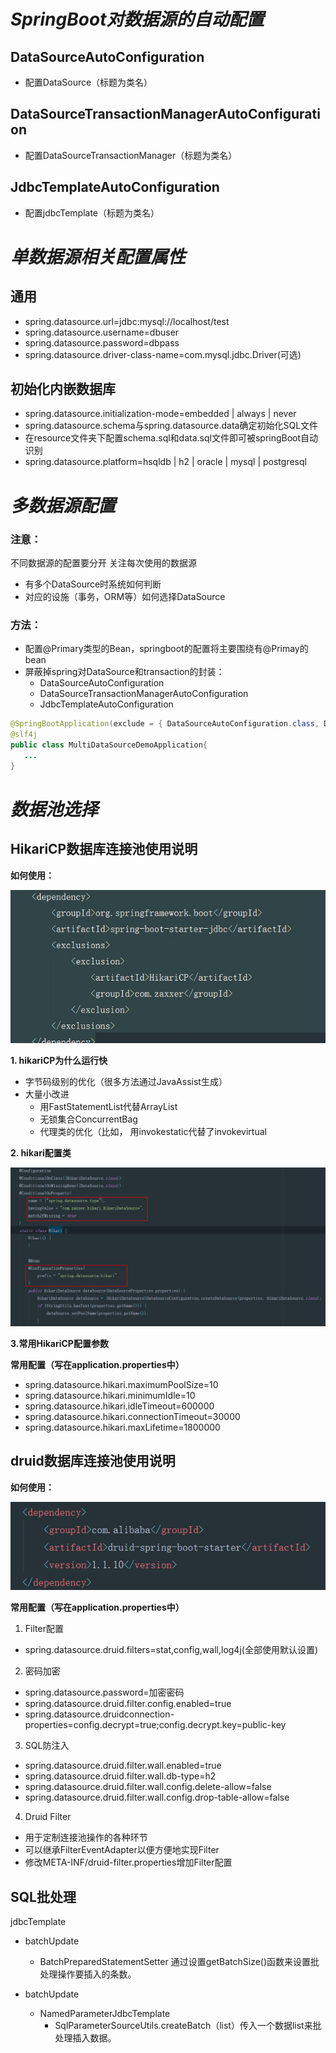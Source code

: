 # ***SpringBoot对数据源的自动配置***
## **DataSourceAutoConfiguration**
 - 配置DataSource（标题为类名）
## **DataSourceTransactionManagerAutoConfiguration**
 - 配置DataSourceTransactionManager（标题为类名）
## **JdbcTemplateAutoConfiguration**
 - 配置jdbcTemplate（标题为类名）
# ***单数据源相关配置属性***
## 通用
- spring.datasource.url=jdbc:mysql://localhost/test
- spring.datasource.username=dbuser
- spring.datasource.password=dbpass
- spring.datasource.driver-class-name=com.mysql.jdbc.Driver(可选)
## 初始化内嵌数据库
- spring.datasource.initialization-mode=embedded | always | never
- spring.datasource.schema与spring.datasource.data确定初始化SQL文件
- 在resource文件夹下配置schema.sql和data.sql文件即可被springBoot自动识别
- spring.datasource.platform=hsqldb | h2 | oracle | mysql | postgresql
# ***多数据源配置*** 
### **注意：**
不同数据源的配置要分开
关注每次使用的数据源
- 有多个DataSource时系统如何判断
- 对应的设施（事务，ORM等）如何选择DataSource
### **方法：**
- 配置@Primary类型的Bean，springboot的配置将主要围绕有@Primay的bean
- 屏蔽掉spring对DataSource和transaction的封装：
   - DataSourceAutoConfiguration
   - DataSourceTransactionManagerAutoConfiguration
   - JdbcTemplateAutoConfiguration
```java
@SpringBootApplication(exclude = { DataSourceAutoConfiguration.class, DataSourceTransactionManagerAutoConfiguration.class, JdbcTemplateAutoConfiguration.class})
@slf4j
public class MultiDataSourceDemoApplication{
   ...
}
```
# ***数据池选择***
## HikariCP数据库连接池使用说明

**如何使用：**

![pomHikari](images/pomHikari.jpg)

**1. hikariCP为什么运行快**
   - 字节码级别的优化（很多方法通过JavaAssist生成）
   - 大量小改进
     - 用FastStatementList代替ArrayList
     - 无锁集合ConcurrentBag
     - 代理类的优化（比如， 用invokestatic代替了invokevirtual

**2. hikari配置类**

![hikari](images/hikari.jpg)

**3.常用HikariCP配置参数**

**常用配置（写在application.properties中）**
- spring.datasource.hikari.maximumPoolSize=10
- spring.datasource.hikari.minimumIdle=10
- spring.datasource.hikari.idleTimeout=600000
- spring.datasource.hikari.connectionTimeout=30000
- spring.datasource.hikari.maxLifetime=1800000
 ## druid数据库连接池使用说明
**如何使用：**

 ![pomDruid](images/pomDruid.jpg)

**常用配置（写在application.properties中）**
1. Filter配置
- spring.datasource.druid.filters=stat,config,wall,log4j(全部使用默认设置)
2. 密码加密
- spring.datasource.password=加密密码
- spring.datasource.druid.filter.config.enabled=true
- spring.datasource.druidconnection-properties=config.decrypt=true;config.decrypt.key=public-key
3. SQL防注入
- spring.datasource.druid.filter.wall.enabled=true
- spring.datasource.druid.filter.wall.db-type=h2
- spring.datasource.druid.filter.wall.config.delete-allow=false
- spring.datasource.druid.filter.wall.config.drop-table-allow=false

4. Druid Filter
- 用于定制连接池操作的各种环节
- 可以继承FilterEventAdapter以便方便地实现Filter
- 修改META-INF/druid-filter.properties增加Filter配置
## SQL批处理
jdbcTemplate
- batchUpdate
  - BatchPreparedStatementSetter 通过设置getBatchSize()函数来设置批处理操作要插入的条数。

- batchUpdate
  -  NamedParameterJdbcTemplate 
     - SqlParameterSourceUtils.createBatch（list）传入一个数据list来批处理插入数据。
